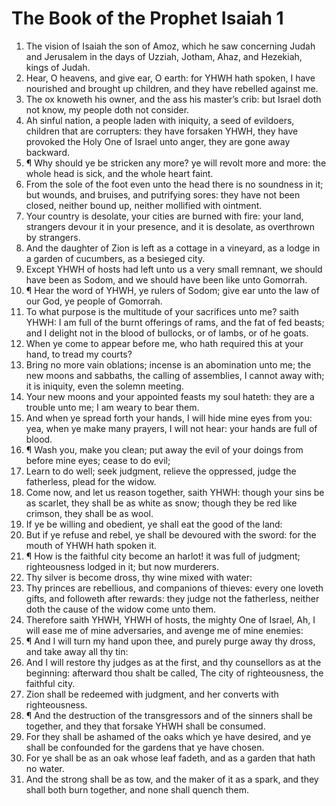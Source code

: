 ﻿# The Book of the Prophet Isaiah 1
1. The vision of Isaiah the son of Amoz, which he saw concerning Judah and Jerusalem in the days of Uzziah, Jotham, Ahaz, and Hezekiah, kings of Judah. 
2. Hear, O heavens, and give ear, O earth: for YHWH hath spoken, I have nourished and brought up children, and they have rebelled against me. 
3. The ox knoweth his owner, and the ass his master’s crib: but Israel doth not know, my people doth not consider. 
4. Ah sinful nation, a people laden with iniquity, a seed of evildoers, children that are corrupters: they have forsaken YHWH, they have provoked the Holy One of Israel unto anger, they are gone away backward. 
5. ¶ Why should ye be stricken any more? ye will revolt more and more: the whole head is sick, and the whole heart faint. 
6. From the sole of the foot even unto the head there is no soundness in it; but wounds, and bruises, and putrifying sores: they have not been closed, neither bound up, neither mollified with ointment. 
7. Your country is desolate, your cities are burned with fire: your land, strangers devour it in your presence, and it is desolate, as overthrown by strangers. 
8. And the daughter of Zion is left as a cottage in a vineyard, as a lodge in a garden of cucumbers, as a besieged city. 
9. Except YHWH of hosts had left unto us a very small remnant, we should have been as Sodom, and we should have been like unto Gomorrah. 
10. ¶ Hear the word of YHWH, ye rulers of Sodom; give ear unto the law of our God, ye people of Gomorrah. 
11. To what purpose is the multitude of your sacrifices unto me? saith YHWH: I am full of the burnt offerings of rams, and the fat of fed beasts; and I delight not in the blood of bullocks, or of lambs, or of he goats. 
12. When ye come to appear before me, who hath required this at your hand, to tread my courts? 
13. Bring no more vain oblations; incense is an abomination unto me; the new moons and sabbaths, the calling of assemblies, I cannot away with; it is iniquity, even the solemn meeting. 
14. Your new moons and your appointed feasts my soul hateth: they are a trouble unto me; I am weary to bear them. 
15. And when ye spread forth your hands, I will hide mine eyes from you: yea, when ye make many prayers, I will not hear: your hands are full of blood. 
16. ¶ Wash you, make you clean; put away the evil of your doings from before mine eyes; cease to do evil; 
17. Learn to do well; seek judgment, relieve the oppressed, judge the fatherless, plead for the widow. 
18. Come now, and let us reason together, saith YHWH: though your sins be as scarlet, they shall be as white as snow; though they be red like crimson, they shall be as wool. 
19. If ye be willing and obedient, ye shall eat the good of the land: 
20. But if ye refuse and rebel, ye shall be devoured with the sword: for the mouth of YHWH hath spoken it. 
21. ¶ How is the faithful city become an harlot! it was full of judgment; righteousness lodged in it; but now murderers. 
22. Thy silver is become dross, thy wine mixed with water: 
23. Thy princes are rebellious, and companions of thieves: every one loveth gifts, and followeth after rewards: they judge not the fatherless, neither doth the cause of the widow come unto them. 
24. Therefore saith YHWH, YHWH of hosts, the mighty One of Israel, Ah, I will ease me of mine adversaries, and avenge me of mine enemies: 
25. ¶ And I will turn my hand upon thee, and purely purge away thy dross, and take away all thy tin: 
26. And I will restore thy judges as at the first, and thy counsellors as at the beginning: afterward thou shalt be called, The city of righteousness, the faithful city. 
27. Zion shall be redeemed with judgment, and her converts with righteousness. 
28. ¶ And the destruction of the transgressors and of the sinners shall be together, and they that forsake YHWH shall be consumed. 
29. For they shall be ashamed of the oaks which ye have desired, and ye shall be confounded for the gardens that ye have chosen. 
30. For ye shall be as an oak whose leaf fadeth, and as a garden that hath no water. 
31. And the strong shall be as tow, and the maker of it as a spark, and they shall both burn together, and none shall quench them. 
